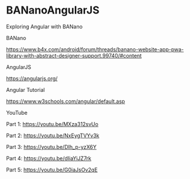 # BANanoAngularJS
Exploring Angular with BANano

BANano

https://www.b4x.com/android/forum/threads/banano-website-app-pwa-library-with-abstract-designer-support.99740/#content

AngularJS

https://angularjs.org/

Angular Tutorial

https://www.w3schools.com/angular/default.asp

YouTube

Part 1: https://youtu.be/MXza312svUo

Part 2: https://youtu.be/NxEygTVYv3k

Part 3: https://youtu.be/DIh_p-yzX6Y

Part 4: https://youtu.be/dIiaYiJZ7rk

Part 5: https://youtu.be/G0iaJsOv2qE

